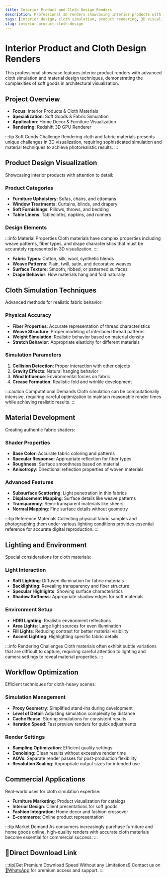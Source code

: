 ```yaml
---
title: Interior Product and Cloth Design Renders
description: Professional 3D renders showcasing interior products with advanced cloth simulation and material design techniques.
tags: [interior design, cloth simulation, product rendering, 3D visualization, Redshift, fabric materials, home decor, soft goods]
slug: interior-product-cloth-design
---
```


# Interior Product and Cloth Design Renders

This professional showcase features interior product renders with advanced cloth simulation and material design techniques, demonstrating the complexities of soft goods in architectural visualization.

## Project Overview

- **Focus**: Interior Products & Cloth Materials
- **Specialization**: Soft Goods & Fabric Simulation
- **Application**: Home Decor & Furniture Visualization
- **Rendering**: Redshift 3D GPU Renderer

:::tip Soft Goods Challenge
Rendering cloth and fabric materials presents unique challenges in 3D visualization, requiring sophisticated simulation and material techniques to achieve photorealistic results.
:::

## Product Design Visualization

Showcasing interior products with attention to detail:

### Product Categories

- **Furniture Upholstery**: Sofas, chairs, and ottomans
- **Window Treatments**: Curtains, blinds, and drapery
- **Soft Furnishings**: Pillows, throws, and bedding
- **Table Linens**: Tablecloths, napkins, and runners

### Design Elements

:::info Material Properties
Cloth materials have complex properties including weave patterns, fiber types, and drape characteristics that must be accurately represented in 3D visualization.
:::

- **Fabric Types**: Cotton, silk, wool, synthetic blends
- **Weave Patterns**: Plain, twill, satin, and decorative weaves
- **Surface Texture**: Smooth, ribbed, or patterned surfaces
- **Drape Behavior**: How materials hang and fold naturally

## Cloth Simulation Techniques

Advanced methods for realistic fabric behavior:

### Physical Accuracy

- **Fiber Properties**: Accurate representation of thread characteristics
- **Weave Structure**: Proper modeling of interlaced thread patterns
- **Weight Simulation**: Realistic behavior based on material density
- **Stretch Behavior**: Appropriate elasticity for different materials

### Simulation Parameters

1. **Collision Detection**: Proper interaction with other objects
2. **Gravity Effects**: Natural hanging behavior
3. **Wind Influence**: Environmental forces on fabric
4. **Crease Formation**: Realistic fold and wrinkle development

:::caution Computational Demands
Cloth simulation can be computationally intensive, requiring careful optimization to maintain reasonable render times while achieving realistic results.
:::

## Material Development

Creating authentic fabric shaders:

### Shader Properties

- **Base Color**: Accurate fabric coloring and patterns
- **Specular Response**: Appropriate reflection for fiber types
- **Roughness**: Surface smoothness based on material
- **Anisotropy**: Directional reflection properties of woven materials

### Advanced Features

- **Subsurface Scattering**: Light penetration in thin fabrics
- **Displacement Mapping**: Surface details like weave patterns
- **Transparency**: Semi-transparent materials like sheers
- **Normal Mapping**: Fine surface details without geometry

:::tip Reference Materials
Collecting physical fabric samples and photographing them under various lighting conditions provides essential reference for accurate digital reproduction.
:::

## Lighting and Environment

Special considerations for cloth materials:

### Light Interaction

- **Soft Lighting**: Diffused illumination for fabric materials
- **Backlighting**: Revealing transparency and fiber structure
- **Specular Highlights**: Showing surface characteristics
- **Shadow Softness**: Appropriate shadow edges for soft materials

### Environment Setup

- **HDRI Lighting**: Realistic environment reflections
- **Area Lights**: Large light sources for even illumination
- **Fill Lights**: Reducing contrast for better material visibility
- **Accent Lighting**: Highlighting specific fabric details

:::info Rendering Challenges
Cloth materials often exhibit subtle variations that are difficult to capture, requiring careful attention to lighting and camera settings to reveal material properties.
:::

## Workflow Optimization

Efficient techniques for cloth-heavy scenes:

### Simulation Management

- **Proxy Geometry**: Simplified stand-ins during development
- **Level of Detail**: Adjusting simulation complexity by distance
- **Cache Reuse**: Storing simulations for consistent results
- **Iteration Speed**: Fast preview renders for quick adjustments

### Render Settings

- **Sampling Optimization**: Efficient quality settings
- **Denoising**: Clean results without excessive render time
- **AOVs**: Separate render passes for post-production flexibility
- **Resolution Scaling**: Appropriate output sizes for intended use

## Commercial Applications

Real-world uses for cloth simulation expertise:

- **Furniture Marketing**: Product visualization for catalogs
- **Interior Design**: Client presentations for soft goods
- **Fashion Integration**: Home decor and fashion crossover
- **E-commerce**: Online product representation

:::tip Market Demand
As consumers increasingly purchase furniture and home goods online, high-quality renders with accurate cloth materials become essential for commercial success.
:::

## 🚀Direct Download Link
:::tip[Get Premium Download Speed Without any Limitations!]
Contact us on [💬WhatsApp](https://wa.me/+8613237610083) for premium  access and support.
:::